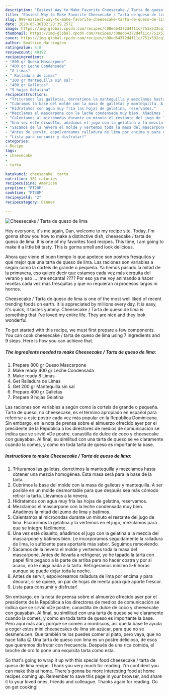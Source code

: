 ```yaml
---
description: "Easiest Way to Make Favorite Cheesecake / Tarta de queso de lima"
title: "Easiest Way to Make Favorite Cheesecake / Tarta de queso de lima"
slug: 999-easiest-way-to-make-favorite-cheesecake-tarta-de-queso-de-lima
date: 2020-05-30T02:28:39.257Z
image: https://img-global.cpcdn.com/recipes/c08ed64372d4f11c/751x532cq70/cheesecake-tarta-de-queso-de-lima-foto-principal.jpg
thumbnail: https://img-global.cpcdn.com/recipes/c08ed64372d4f11c/751x532cq70/cheesecake-tarta-de-queso-de-lima-foto-principal.jpg
cover: https://img-global.cpcdn.com/recipes/c08ed64372d4f11c/751x532cq70/cheesecake-tarta-de-queso-de-lima-foto-principal.jpg
author: Beatrice Harrington
ratingvalue: 4.8
reviewcount: 40192
recipeingredient:
- "800 gr Queso Mascarpone"
- "400 gr Leche Condensada"
- "8 Limas"
- " Ralladura de Limas"
- "200 gr Mantequilla sin sal"
- "400 gr Galletas"
- "9 hojas Gelatina"
recipeinstructions:
- "Trituramos las galletas, derretimos la mantequilla y mezclamos hasta obtener una mezcla homogénea. Esta masa será para la base de la tarta."
- "Cubrimos la base del molde con la masa de galletas y mantequilla. A ser posible en un molde desmontable para que después sea más cómodo retirar la tarta. Llevamos a la nevera."
- "Hidratamos con agua muy fría las hojas de gelatina, reservamos."
- "Mezclamos el mascarpone con la leche condensada muy bien. Añadimos la mitad del zumo de lima y batimos."
- "Calentamos al microondas durante un minuto el restante del jugo de lima. Escurrimos la gelatina y la vertemos en el jugo, mezclamos para que se integre fácilmente."
- "Una vez esté disuelto, añadimos el jugo con la gelatina a la mezcla del mascarpone y batimos bien. Le incorporamos seguidamente la ralladura de lima, lo suficiente para aportarle más sabor. Seguimos removiendo."
- "Sacamos de la nevera el molde y vertemos toda la masa del mascarpone. Antes de llevarla a refrigerar, yo he tapado la tarta con papel film pegado a la parte de arriba para no hacer costra y por si acaso, no le caiga nada a la tarta. Refrigeramos mínimo 5-6 horas aunque se puede dejar toda la noche."
- "Antes de servir, espolvoreamos ralladura de lima por encima y para decorar, si se quiere, un par de hojas de menta para que aporte frescor."
- "Lista para consumir y disfrutar!"
categories:
- Recipe
tags:
- cheesecake
- 
- tarta

katakunci: cheesecake  tarta 
nutrition: 181 calories
recipecuisine: American
preptime: "PT20M"
cooktime: "PT38M"
recipeyield: "2"
recipecategory: Dinner

---
```



![Cheesecake / Tarta de queso de lima](https://img-global.cpcdn.com/recipes/c08ed64372d4f11c/751x532cq70/cheesecake-tarta-de-queso-de-lima-foto-principal.jpg)

Hey everyone, it's me again, Dan, welcome to my recipe site. Today, I'm gonna show you how to make a distinctive dish, cheesecake / tarta de queso de lima. It is one of my favorites food recipes. This time, I am going to make it a little bit tasty. This is gonna smell and look delicious.

Ahora que viene el buen tiempo lo que apetece son postres fresquitos y qué mejor que una tarta de queso de lima. Las raciones son variables a según como la corteis de grande o pequeña. Ya hemos pasado la mitad de la primavera, eso quiere decir que estamos cada vez más cerquita del verano y eso … ¡me encanta! ???? Por eso ya me voy animando a hacer recetas cada vez más fresquitas y que no requieran ni procesos largos ni hornos.

Cheesecake / Tarta de queso de lima is one of the most well liked of recent trending foods on earth. It is appreciated by millions every day. It is easy, it's quick, it tastes yummy. Cheesecake / Tarta de queso de lima is something that I've loved my entire life. They are nice and they look wonderful.


To get started with this recipe, we must first prepare a few components. You can cook cheesecake / tarta de queso de lima using 7 ingredients and 9 steps. Here is how you can achieve that.

<!--inarticleads1-->

##### The ingredients needed to make Cheesecake / Tarta de queso de lima:

1. Prepare 800 gr Queso Mascarpone
1. Make ready 400 gr Leche Condensada
1. Make ready 8 Limas
1. Get  Ralladura de Limas
1. Get 200 gr Mantequilla sin sal
1. Prepare 400 gr Galletas
1. Prepare 9 hojas Gelatina


Las raciones son variables a según como la corteis de grande o pequeña. Tarta de queso, no cheesecake, es el término apropiado en español para referirse a este postre cada vez más popular en la República Dominicana. Sin embargo, en la nota de prensa sobre el almuerzo ofrecido ayer por el presidente de la República a los directores de medios de comunicación se indica que se sirvió «De postre, canastilla de dulce de coco y cheesecake con guayaba». Al final, su similitud con una tarta de queso se ve claramente cuando la comes, y como en toda tarta de queso es importante la base. 

<!--inarticleads2-->

##### Instructions to make Cheesecake / Tarta de queso de lima:

1. Trituramos las galletas, derretimos la mantequilla y mezclamos hasta obtener una mezcla homogénea. Esta masa será para la base de la tarta.
1. Cubrimos la base del molde con la masa de galletas y mantequilla. A ser posible en un molde desmontable para que después sea más cómodo retirar la tarta. Llevamos a la nevera.
1. Hidratamos con agua muy fría las hojas de gelatina, reservamos.
1. Mezclamos el mascarpone con la leche condensada muy bien. Añadimos la mitad del zumo de lima y batimos.
1. Calentamos al microondas durante un minuto el restante del jugo de lima. Escurrimos la gelatina y la vertemos en el jugo, mezclamos para que se integre fácilmente.
1. Una vez esté disuelto, añadimos el jugo con la gelatina a la mezcla del mascarpone y batimos bien. Le incorporamos seguidamente la ralladura de lima, lo suficiente para aportarle más sabor. Seguimos removiendo.
1. Sacamos de la nevera el molde y vertemos toda la masa del mascarpone. Antes de llevarla a refrigerar, yo he tapado la tarta con papel film pegado a la parte de arriba para no hacer costra y por si acaso, no le caiga nada a la tarta. Refrigeramos mínimo 5-6 horas aunque se puede dejar toda la noche.
1. Antes de servir, espolvoreamos ralladura de lima por encima y para decorar, si se quiere, un par de hojas de menta para que aporte frescor.
1. Lista para consumir y disfrutar!


Sin embargo, en la nota de prensa sobre el almuerzo ofrecido ayer por el presidente de la República a los directores de medios de comunicación se indica que se sirvió «De postre, canastilla de dulce de coco y cheesecake con guayaba». Al final, su similitud con una tarta de queso se ve claramente cuando la comes, y como en toda tarta de queso es importante la base. Pero aquí más aún, porque se comen a mordiscos, así que la base te ayuda a coger estos mini cheesecakes de lima sin azúcar, para que no se desmenucen. Que también te los puedes comer al plato, pero vaya, que no hace falta 😛 Una tarta de queso con lima es un postre delicioso, de esos que queremos disfrutar con frecuencia. Después de una rica comida, el broche de oro lo pone una exquisita tarta como esta. 

So that's going to wrap it up with this special food cheesecake / tarta de queso de lima recipe. Thank you very much for reading. I'm confident you can make this at home. There's gonna be more interesting food at home recipes coming up. Remember to save this page in your browser, and share it to your loved ones, friends and colleague. Thanks again for reading. Go on get cooking!

